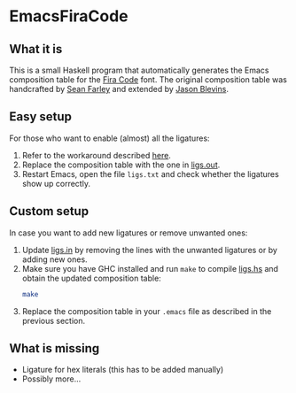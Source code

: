 # EmacsFiraCode

## What it is

This is a small Haskell program that automatically generates the
Emacs composition table for the [Fira
Code](https://github.com/tonsky/FiraCode) font. The original
composition table was handcrafted by [Sean
Farley](https://github.com/seanfarley) and extended by [Jason
Blevins](https://github.com/jrblevin).

## Easy setup

For those who want to enable (almost) all the ligatures:

1. Refer to the workaround described
   [here](https://github.com/tonsky/FiraCode/wiki/Emacs-instructions#using-composition-char-table).
2. Replace the composition table with the one in [ligs.out](ligs.out).
3. Restart Emacs, open the file `ligs.txt` and check whether the
   ligatures show up correctly.

## Custom setup

In case you want to add new ligatures or remove unwanted ones:

1. Update [ligs.in](ligs.in) by removing the lines with the unwanted
   ligatures or by adding new ones.
2. Make sure you have GHC installed and run `make` to compile [ligs.hs](ligs.hs)
   and obtain the updated composition table:
   ``` bash
   make
   ```
3. Replace the composition table in your `.emacs` file as described
   in the previous section.

## What is missing

* Ligature for hex literals (this has to be added manually)
* Possibly more...
